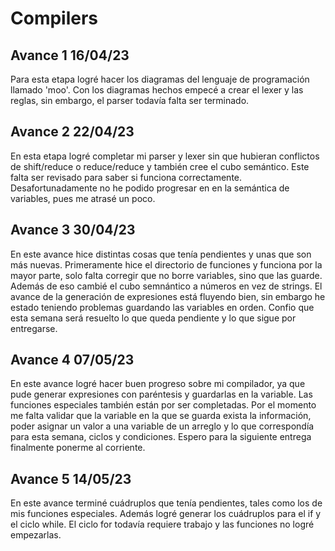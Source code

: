 # Compilers

## Avance 1 16/04/23
Para esta etapa logré hacer los diagramas del lenguaje de programación llamado 'moo'.
Con los diagramas hechos empecé a crear el lexer y las reglas, sin embargo, el parser todavía 
falta ser terminado.

## Avance 2 22/04/23
En esta etapa logré completar mi parser y lexer sin que hubieran conflictos de 
shift/reduce o reduce/reduce y también cree el cubo semántico. Este falta ser revisado
para saber si funciona correctamente. Desafortunadamente no he podido progresar en 
en la semántica de variables, pues me atrasé un poco.

## Avance 3 30/04/23
En este avance hice distintas cosas que tenía pendientes y unas que son más nuevas.
Primeramente hice el directorio de funciones y funciona por la mayor parte, solo falta
corregir que no borre variables, sino que las guarde. Además de eso cambié el cubo semnántico
a números en vez de strings. 
El avance de la generación de expresiones
está fluyendo bien, sin embargo he estado teniendo problemas guardando las variables en orden.
Confio que esta semana será resuelto lo que queda pendiente y lo que sigue por entregarse.

## Avance 4 07/05/23
En este avance logré hacer buen progreso sobre mi compilador, ya que pude generar expresiones
con paréntesis y guardarlas en la variable. Las funciones especiales también están por ser completadas. 
Por el momento me falta validar que la variable en la que se guarda exista la información, poder asignar
un valor a una variable de un arreglo y lo que correspondía para esta semana, ciclos y condiciones. Espero
para la siguiente entrega finalmente ponerme al corriente.

## Avance 5 14/05/23
En este avance terminé cuádruplos que tenía pendientes, tales como los de mis funciones especiales. Además
logré generar los cuádruplos para el if y el ciclo while. El ciclo for todavía requiere trabajo y las funciones
no logré empezarlas.

